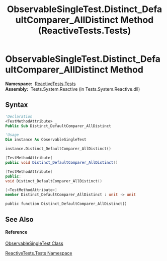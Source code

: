﻿---
title: ObservableSingleTest.Distinct_DefaultComparer_AllDistinct Method  (ReactiveTests.Tests)
TOCTitle: Distinct_DefaultComparer_AllDistinct Method
ms:assetid: M:ReactiveTests.Tests.ObservableSingleTest.Distinct_DefaultComparer_AllDistinct
ms:mtpsurl: https://msdn.microsoft.com/en-us/library/reactivetests.tests.observablesingletest.distinct_defaultcomparer_alldistinct(v=VS.103)
ms:contentKeyID: 36620683
ms.date: 06/28/2011
mtps_version: v=VS.103
f1_keywords:
- ReactiveTests.Tests.ObservableSingleTest.Distinct_DefaultComparer_AllDistinct
dev_langs:
- CSharp
- JScript
- VB
- FSharp
- c++
---

# ObservableSingleTest.Distinct\_DefaultComparer\_AllDistinct Method

**Namespace:**  [ReactiveTests.Tests](hh289046\(v=vs.103\).md)  
**Assembly:**  Tests.System.Reactive (in Tests.System.Reactive.dll)

## Syntax

``` vb
'Declaration
<TestMethodAttribute> _
Public Sub Distinct_DefaultComparer_AllDistinct
```

``` vb
'Usage
Dim instance As ObservableSingleTest

instance.Distinct_DefaultComparer_AllDistinct()
```

``` csharp
[TestMethodAttribute]
public void Distinct_DefaultComparer_AllDistinct()
```

``` c++
[TestMethodAttribute]
public:
void Distinct_DefaultComparer_AllDistinct()
```

``` fsharp
[<TestMethodAttribute>]
member Distinct_DefaultComparer_AllDistinct : unit -> unit 
```

``` jscript
public function Distinct_DefaultComparer_AllDistinct()
```

## See Also

#### Reference

[ObservableSingleTest Class](hh315143\(v=vs.103\).md)

[ReactiveTests.Tests Namespace](hh289046\(v=vs.103\).md)

